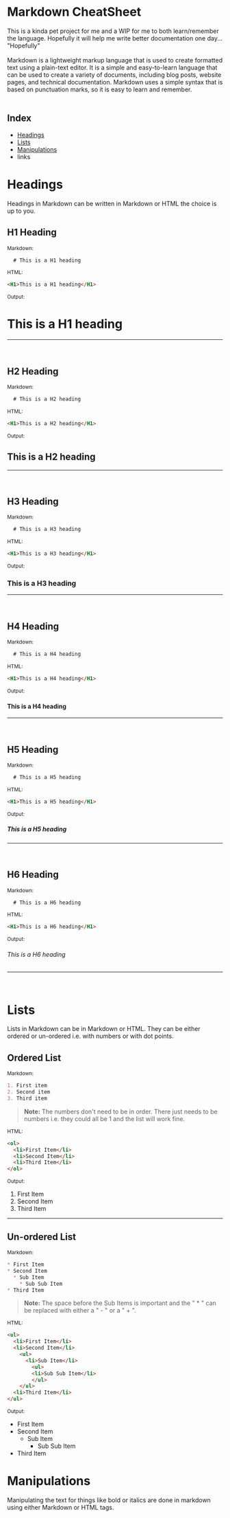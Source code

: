 # Markdown CheatSheet 
This is a kinda pet project for me and a WIP for me to both learn/remember the language. Hopefully it will help me write better documentation one day... "Hopefully" <br/><br/>
Markdown is a lightweight markup language that is used to create formatted text using a plain-text editor. It is a simple and easy-to-learn language that can be used to create a variety of documents, including blog posts, website pages, and technical documentation. Markdown uses a simple syntax that is based on punctuation marks, so it is easy to learn and remember.<br/><br/>

## Index
* [Headings](#headings)
* [Lists](#lists)
* [Manipulations](#Manipulations)
* links

# Headings
Headings in Markdown can be written in Markdown or HTML the choice is up to you.
<br/>

<!-- Heading H1 -->
## H1 Heading
<sub>Markdown:</sub>
```markdown
  # This is a H1 heading
```
<sub>HTML:</sub>
```html
<H1>This is a H1 heading</H1>
```
<sub>Output:</sub>
# This is a H1 heading
---
<br/>

<!-- Heading H2 -->
## H2 Heading
<sub>Markdown:</sub>
```markdown
  # This is a H2 heading
```
<sub>HTML:</sub>
```html
<H1>This is a H2 heading</H1>
```
<sub>Output:</sub>
## This is a H2 heading
---
<br/>

<!-- Heading H3 -->
## H3 Heading
<sub>Markdown:</sub>
```markdown
  # This is a H3 heading
```
<sub>HTML:</sub>
```html
<H1>This is a H3 heading</H1>
```
<sub>Output:</sub>
### This is a H3 heading
---
<br/>

<!-- Heading H4 -->
## H4 Heading
<sub>Markdown:</sub>
```markdown
  # This is a H4 heading
```
<sub>HTML:</sub>
```html
<H1>This is a H4 heading</H1>
```
<sub>Output:</sub>
#### This is a H4 heading
---
<br/>

<!-- Heading H5 -->
## H5 Heading
<sub>Markdown:</sub>
```markdown
  # This is a H5 heading
```
<sub>HTML:</sub>
```html
<H1>This is a H5 heading</H1>
```
<sub>Output:</sub>
##### This is a H5 heading
---
<br/>

<!-- Heading H6 -->
## H6 Heading
<sub>Markdown:</sub>
```markdown
  # This is a H6 heading
```
<sub>HTML:</sub>
```html
<H1>This is a H6 heading</H1>
```
<sub>Output:</sub>
###### This is a H6 heading
---
<br/>

# Lists
Lists in Markdown can be in Markdown or HTML. They can be either ordered or un-ordered i.e. with numbers or with dot points.
## Ordered List
<sub>Markdown:</sub>
```markdown
1. First item
2. Second item
3. Third item
```
>**Note:**
The numbers don't need to be in order. There just needs to be numbers i.e. they could all be 1 and the list will work fine.

<sub>HTML:</sub>
```html
<ol>
  <li>First Item</li>
  <li>Second Item</li>
  <li>Third Item</li>
</ol>
```
<sub>Output:</sub>
1. First Item
3. Second Item
3. Third Item
---
## Un-ordered List
<sub>Markdown:</sub>
```markdown
* First Item
* Second Item
  * Sub Item
    * Sub Sub Item
* Third Item
```
>**Note:**
The space before the Sub Items is important and the " * " can be replaced with either a " - " or a " + ".

<sub>HTML:</sub>
```html
<ul>
  <li>First Item</li>
  <li>Second Item</li>
    <ul>
      <li>Sub Item</li>
        <ul>
        <li>Sub Sub Item</li>
        </ul>
    </ul>
  <li>Third Item</li>
</ul>
```

<sub>Output:</sub>
* First Item
* Second Item
  * Sub Item
    * Sub Sub Item
* Third Item

# Manipulations
Manipulating the text for things like bold or italics are done in markdown using either Markdown or HTML tags.
































  
